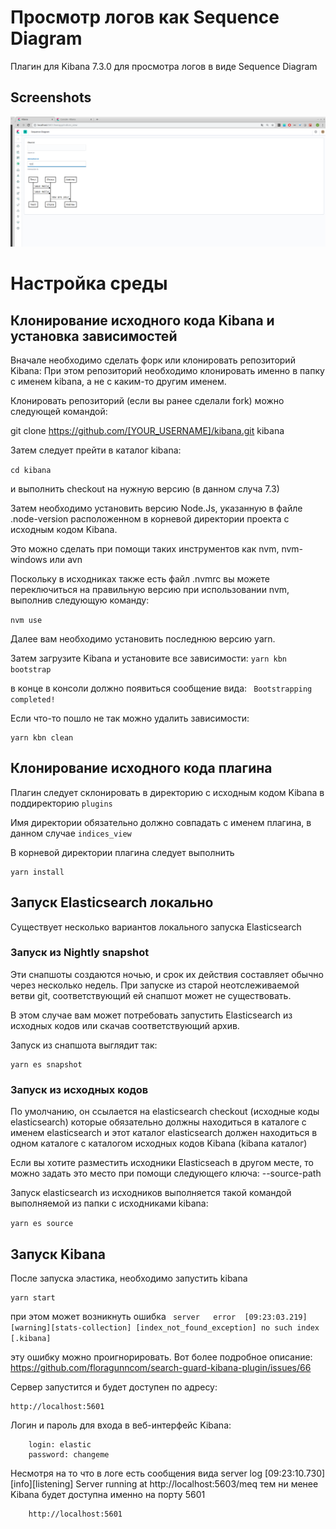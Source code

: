 # Просмотр логов как Sequence Diagram

Плагин для Kibana 7.3.0 для просмотра логов в виде Sequence Diagram


## Screenshots

![](./screenshots/indices_view.png)

# Настройка среды

## Клонирование исходного кода Kibana и установка зависимостей

Вначале необходимо сделать форк или клонировать репозиторий Kibana:
При этом репозиторий необходимо клонировать именно в папку с именем kibana,
а не с каким-то другим именем.

Клонировать репозиторий (если вы ранее сделали fork) можно следующей командой:

git clone https://github.com/[YOUR_USERNAME]/kibana.git kibana

Затем следует прейти в каталог kibana:

```cd kibana```

и выполнить checkout на нужную версию (в данном случа 7.3)

Затем необходимо установить версию Node.Js, указанную в файле 
.node-version расположенном в корневой директории проекта с исходным кодом Kibana.

Это можно сделать при помощи таких инструментов как 
nvm, nvm-windows или avn

Поскольку в исходниках также есть файл .nvmrc
вы можете переключиться на правильную версию
при использовании nvm,
выполнив следующую команду:

```nvm use```

Далее вам необходимо установить последнюю версию yarn.


Затем загрузите Kibana и установите все зависимости:
```yarn kbn bootstrap```

в конце в консоли должно появиться сообщение вида:
```	Bootstrapping completed!```

Если что-то пошло не так можно удалить зависимости:

```
yarn kbn clean
```

## Клонирование исходного кода плагина

Плагин следует склонировать в директорию с исходным кодом Kibana 
в поддиректорию ```plugins```

Имя директории обязательно должно совпадать с именем плагина,
в данном случае ```indices_view``` 

В корневой директории плагина следует выполнить
```
yarn install
```

## Запуск Elasticsearch локально

Существует несколько вариантов локального запуска Elasticsearch

### Запуск из Nightly snapshot

Эти снапшоты создаются ночью,
и срок их действия составляет обычно через несколько недель.
При запуске из старой неотслеживаемой ветви git,
соответствующий ей снапшот может не существовать.

В этом случае вам может потребовать запустить Elasticsearch
из исходных кодов или скачав соответствующий архив.

Запуск из снапшота выглядит так:
```
yarn es snapshot
```

### Запуск из исходных кодов

По умолчанию, он ссылается на elasticsearch checkout (исходные коды elasticsearch)
которые обязательно должны находиться в каталоге с именем elasticsearch
и этот каталог elasticsearch должен находиться в одном каталоге с каталогом исходных кодов Kibana (kibana каталог)

Если вы хотите разместить исходники Elasticseach в другом месте,
то можно задать это место при помощи следующего ключа: --source-path

Запуск elasticsearch из исходников выполняется такой командой выполняемой из папки с исходниками kibana:

```yarn es source```


## Запуск Kibana

После запуска эластика, необходимо запустить kibana

``` 
yarn start
```

при этом может возникнуть ошибка 
``` server   error  [09:23:03.219] [warning][stats-collection] [index_not_found_exception] no such index [.kibana]```

эту ошибку можно проигнорировать.
Вот более подробное описание: 
	https://github.com/floragunncom/search-guard-kibana-plugin/issues/66
	
Сервер запустится и будет доступен по адресу: 
```
http://localhost:5601
```
	
Логин и пароль для входа в веб-интерфейс Kibana:
```
	login: elastic
	password: changeme
```

Несмотря на то что в логе есть сообщения вида
	server    log   [09:23:10.730] [info][listening] Server running at http://localhost:5603/meq
тем ни менее Kibana будет доступна именно на порту 5601
```				
	http://localhost:5601
```
		